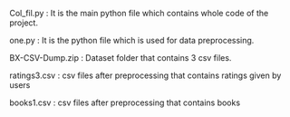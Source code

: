 Col_fil.py : It is the main python file which contains whole code of the project.

one.py : It is the python file which is used for data preprocessing.

BX-CSV-Dump.zip : Dataset folder that contains 3 csv files.

ratings3.csv : csv files after preprocessing that contains ratings given by users

books1.csv : csv files after preprocessing that contains books
